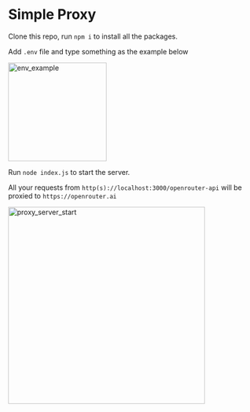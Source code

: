 # Simple Proxy

Clone this repo, run `npm i` to install all the packages.

Add `.env` file and type something as the example below

<img width="200" alt="env_example" src="https://github.com/user-attachments/assets/eec80656-9b88-4a28-98c2-7114d8ab5fa9" />

Run `node index.js` to start the server.

All your requests from `http(s)://localhost:3000/openrouter-api` will be proxied to `https://openrouter.ai`

<img width="400" alt="proxy_server_start" src="https://github.com/user-attachments/assets/56158cc3-22c1-4ba5-9fec-b886bee4f42a" />
